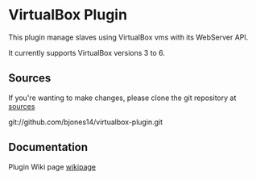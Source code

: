 VirtualBox Plugin
=================

This plugin manage slaves using VirtualBox vms with its WebServer API.

It currently supports VirtualBox versions 3 to 6.

Sources
-------

If you're wanting to make changes, please clone the git repository at [sources]

git://github.com/bjones14/virtualbox-plugin.git

Documentation
-------------

Plugin Wiki page [wikipage]


[ButlerImage]: http://jenkins-ci.org/sites/default/files/jenkins_logo.png
[website]: http://jenkins-ci.org
[wikipage]: https://wiki.jenkins-ci.org/display/JENKINS/VirtualBox+Plugin
[sources]: https://github.com/bjones14/virtualbox-plugin

